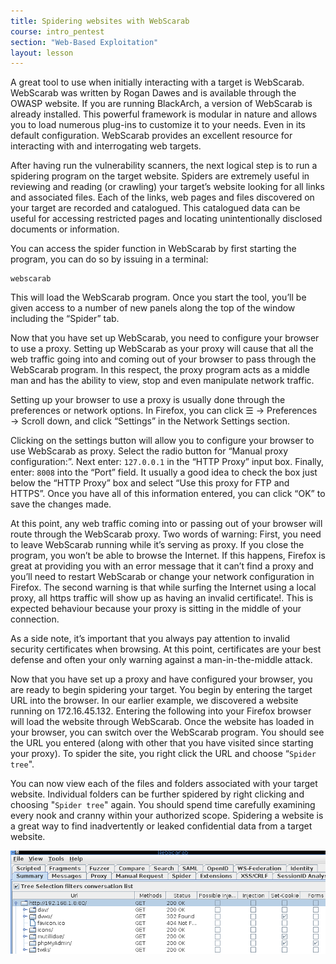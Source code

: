 ```yaml
---
title: Spidering websites with WebScarab
course: intro_pentest
section: "Web-Based Exploitation"
layout: lesson
---
```


A great tool to use when initially interacting with a target is WebScarab.
WebScarab was written by Rogan Dawes and is available through the OWASP website.
If you are running BlackArch, a version of WebScarab is already installed. This
powerful framework is modular in nature and allows you to load numerous plug-ins
to customize it to your needs. Even in its default configuration. WebScarab
provides an excellent resource for interacting with and interrogating web
targets.

After having run the vulnerability scanners, the next logical step is to run a
spidering program on the target website. Spiders are extremely useful in
reviewing and reading (or crawling) your target’s website looking for all links
and associated files. Each of the links, web pages and files discovered on your
target are recorded and catalogued. This catalogued data can be useful for
accessing restricted pages and locating unintentionally disclosed documents or
information.

You can access the spider function in WebScarab by first starting the program,
you can do so by issuing in a terminal:

```
webscarab
```

This will load the WebScarab program. Once you start the tool, you’ll be given
access to a number of new panels along the top of the window including the
“Spider” tab.

Now that you have set up WebScarab, you need to configure your browser to use a
proxy. Setting up WebScarab as your proxy will cause that all the web traffic
going into and coming out of your browser to pass through the WebScarab program.
In this respect, the proxy program acts as a middle man and has the ability to
view, stop and even manipulate network traffic.

Setting up your browser to use a proxy is usually done through the preferences
or network options. In Firefox, you can click ☰ → Preferences → Scroll down, and
click “Settings” in the Network Settings section.

Clicking on the settings button will allow you to configure your browser to use
WebScarab as proxy. Select the radio button for “Manual proxy configuration:”.
Next enter: `127.0.0.1` in the “HTTP Proxy” input box. Finally, enter: `8008`
into the “Port” field. It usually a good idea to check the box just below the
“HTTP Proxy” box and select “Use this proxy for FTP and HTTPS”. Once you have
all of this information entered, you can click “OK” to save the changes made.

At this point, any web traffic coming into or passing out of your browser will
route through the WebScarab proxy. Two words of warning: First, you need to
leave WebScarab running while it’s serving as proxy. If you close the program,
you won’t be able to browse the Internet. If this happens, Firefox is great at
providing you with an error message that it can’t find a proxy and you’ll need
to restart WebScarab or change your network configuration in Firefox. The second
warning is that while surfing the Internet using a local proxy, all https
traffic will show up as having an invalid certificate!. This is expected
behaviour because your proxy is sitting in the middle of your connection.

As a side note, it’s important that you always pay attention to invalid security
certificates when browsing. At this point, certificates are your best defense
and often your only warning against a man-in-the-middle attack.

Now that you have set up a proxy and have configured your browser, you are ready
to begin spidering your target. You begin by entering the target URL into the
browser. In our earlier example, we discovered a website running on
172.16.45.132. Entering the following into your Firefox browser will load the
website through WebScarab. Once the website has loaded in your browser, you can
switch over the WebScarab program. You should see the URL you entered (along
  with other that you have visited since starting your proxy). To spider the
  site, you right click the URL and choose “`Spider tree`".

  You can now view each of the files and folders associated with your target
  website. Individual folders can be further spidered by right clicking and
  choosing "`Spider tree`" again. You should spend time carefully examining
  every nook and cranny within your authorized scope. Spidering a website is a
  great way to find inadvertently or leaked confidential data from a target
  website.

![](/images/courses/intro-pentest/spidered-metasploitable.png)
